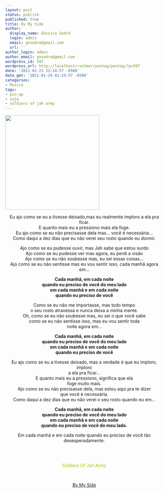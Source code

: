 ```yaml
---
layout: post
status: publish
published: true
title: By My Side
author:
  display_name: Géssica Sodré
  login: admin
  email: gnsodre@gmail.com
  url: ''
author_login: admin
author_email: gnsodre@gmail.com
wordpress_id: 597
wordpress_url: http://localhost/~volmer/pontog/pontog/?p=597
date: '2011-01-23 22:24:57 -0500'
date_gmt: '2011-01-24 01:24:57 -0500'
categories:
- Musica
tags:
- pin-up
- soja
- soldiers of jah army
---
```

<p><a href="http://localhost/~volmer/pontog/pontog/wp-content/uploads/2011/01/PinUp_28.png"></a><a href="http://localhost/~volmer/pontog/pontog/wp-content/uploads/2011/01/PinUp_15.png"><img class="aligncenter size-medium wp-image-594" title="PinUp_15" src="http://localhost/~volmer/pontog/pontog/wp-content/uploads/2011/01/PinUp_15-300x300.png" alt="" width="300" height="300" /></a></p>
<div style="text-align: center;">Eu ajo como se eu a tivesse deixado,mas eu realmente imploro a ela pra ficar.</div>
<div style="text-align: center;">E quanto mais eu a pressiono mais ela foge.</div>
<div style="text-align: center;">Eu ajo como se eu não precisasse dela mas... você é necessária...</div>
<div style="text-align: center;">Como daqui a dez dias que eu não verei seu rosto quando eu dormir.</div>
<p style="text-align: center;">
<div style="text-align: center;">Ajo como se eu pudesse ouvir, mas Jah sabe que estou surdo</div>
<div style="text-align: center;">Ajo como se eu pudesse ver mas agora, eu perdi a visão</div>
<div style="text-align: center;">Ajo como se eu não soubesse mas, eu sei essas coisas...</div>
<div style="text-align: center;">Ajo como se eu não sentisse mas eu vou sentir isso, cada manhã agora em...</div>
<p style="text-align: center;">
<div style="text-align: center;"><strong>Cada manhã, em cada noite</strong></div>
<div style="text-align: center;"><strong>quando eu preciso de você do meu lado</strong></div>
<div style="text-align: center;"><strong>em cada manhã e em cada noite</strong></div>
<div style="text-align: center;"><strong>quando eu preciso de você</strong></div>
<p style="text-align: center;">
<div style="text-align: center;">Como se eu não me importasse, mas todo tempo</div>
<div style="text-align: center;">o seu rosto atravessa e nunca deixa a minha mente.</div>
<div style="text-align: center;">Oh, como se eu não soubesse mas, eu sei o que você sabe</div>
<div style="text-align: center;">como se eu não sentisse isso, mas eu vou sentir toda</div>
<div style="text-align: center;">noite agora em...</div>
<p style="text-align: center;">
<div style="text-align: center;"><strong>Cada manhã, em cada noite</strong></div>
<div style="text-align: center;"><strong>quando eu preciso de você do meu lado</strong></div>
<div style="text-align: center;"><strong>em cada manhã e em cada noite</strong></div>
<div style="text-align: center;"><strong>quando eu preciso de você</strong></div>
<p style="text-align: center;">
<div style="text-align: center;">Eu ajo como se eu a tivesse deixado, mas a verdade é que eu imploro, imploro</div>
<div style="text-align: center;">a ela pra ficar...</div>
<div style="text-align: center;">E quanto mais eu a pressiono, significa que ela</div>
<div style="text-align: center;">foge muito mais.</div>
<div style="text-align: center;">Ajo como se eu não precisasse dela, mas estou aqui pra te dizer</div>
<div style="text-align: center;">que você é necessária.</div>
<div style="text-align: center;">Como daqui a dez dias que eu não verei o seu rosto quando eu em...</div>
<p style="text-align: center;">
<div style="text-align: center;"><strong>Cada manhã, em cada noite</strong></div>
<div style="text-align: center;"><strong>quando eu preciso de você do meu lado</strong></div>
<div style="text-align: center;"><strong>em cada manhã e em cada noite</strong></div>
<div style="text-align: center;"><strong>quando eu preciso de você do meu lado.</strong></div>
<p style="text-align: center;">
<div style="text-align: center;">Em cada manhã e em cada noite quando eu preciso de você tão</div>
<div style="text-align: center;">desesperadamente.</div>
<p><br/><br/></p>
<div style="text-align: center;"><span style="color: #99cc00;">Soldiers Of Jah Army</span></div>
<div style="text-align: center;"></div>
<p><br/></p>
<div style="text-align: center;"><a href="http://localhost/~volmer/pontog/pontog/wp-content/uploads/2011/01/02-By-My-Side.mp3">By My Side</a></div>
<p style="text-align: center;">
